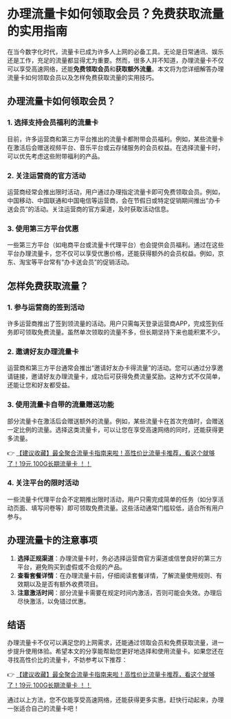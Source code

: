 # 办理流量卡如何领取会员？免费获取流量的实用指南

在当今数字化时代，流量卡已成为许多人上网的必备工具。无论是日常通讯、娱乐还是工作，充足的流量都显得尤为重要。然而，很多人并不知道，办理流量卡不仅可以享受高速网络，还能**免费领取会员**和**获取额外流量**。本文将为您详细解答办理流量卡如何领取会员以及怎样免费获取流量的实用技巧。

## 办理流量卡如何领取会员？

### 1. 选择支持会员福利的流量卡
目前，许多运营商和第三方平台推出的流量卡都附带会员福利。例如，某些流量卡在激活后会赠送视频平台、音乐平台或云存储服务的会员权益。在选择流量卡时，可以优先考虑这些附带福利的产品。

### 2. 关注运营商的官方活动
运营商经常会推出限时活动，用户通过办理指定流量卡即可免费领取会员。例如，中国移动、中国联通和中国电信等运营商，会在节假日或特定促销期间推出“办卡送会员”的活动。关注运营商的官方渠道，及时获取活动信息。

### 3. 使用第三方平台优惠
一些第三方平台（如电商平台或流量卡代理平台）也会提供会员福利。通过在这些平台办理流量卡，您不仅可以享受优惠价格，还能获得额外的会员权益。例如，京东、淘宝等平台常有“办卡送会员”的促销活动。

## 怎样免费获取流量？

### 1. 参与运营商的签到活动
许多运营商推出了签到领流量的活动。用户只需每天登录运营商APP，完成签到任务即可领取免费流量。虽然单次领取的流量不多，但长期坚持下来也能积累不少。

### 2. 邀请好友办理流量卡
运营商和第三方平台通常会推出“邀请好友办卡得流量”的活动。您可以通过分享邀请链接，邀请好友办理流量卡，成功后可获得免费流量奖励。这种方式不仅简单，还能让您和好友都受益。

### 3. 使用流量卡自带的流量赠送功能
部分流量卡在激活后会赠送额外的流量。例如，某些流量卡在首次充值时，会赠送一定比例的流量。选择这类流量卡，可以让您在享受高速网络的同时，还能获得更多流量。

👉 [【建议收藏】最全聚合流量卡指南来啦！高性价比流量卡推荐，看这个就够了！19元 100G长期流量卡 ！！](https://bit.ly/Liuliangka)

### 4. 关注平台的限时活动
一些流量卡代理平台会不定期推出限时活动，用户只需完成简单的任务（如分享活动页面、填写问卷等）即可领取免费流量。这些活动通常门槛较低，适合所有用户参与。

## 办理流量卡的注意事项

1. **选择正规渠道**：办理流量卡时，务必选择运营商官方渠道或信誉良好的第三方平台，避免购买到虚假或不合规的产品。
2. **查看套餐详情**：在办理流量卡前，仔细阅读套餐详情，了解流量使用规则、有效期以及是否有额外收费项目。
3. **注意激活时间**：部分流量卡需要在规定时间内激活，否则可能会失效。办理后尽快激活，以免错过优惠。

## 结语

办理流量卡不仅可以满足您的上网需求，还能通过领取会员和免费获取流量，进一步提升使用体验。希望本文的分享能帮助您更好地选择和使用流量卡。如果您还在寻找高性价比的流量卡，不妨参考以下推荐：

👉 [【建议收藏】最全聚合流量卡指南来啦！高性价比流量卡推荐，看这个就够了！19元 100G长期流量卡 ！！](https://bit.ly/Liuliangka)

通过以上方法，您不仅能享受高速网络，还能获得更多实惠。赶快行动起来，办理一张适合自己的流量卡吧！